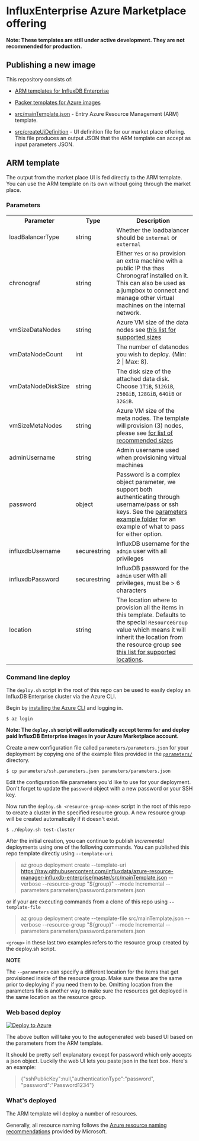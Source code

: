# InfluxEnterprise Azure Marketplace offering

__Note: These templates are still under active development. They are not recommended for production.__

## Publishing a new image

This repository consists of:

* [ARM templates for InfluxDB Enterprise](src/)
* [Packer templates for Azure images](packer/)

* [src/mainTemplate.json](src/mainTemplate.json) - Entry Azure Resource Management (ARM) template.
* [src/createUiDefinition](src/createUiDefinition.json) - UI definition file for our market place offering. This file produces an output JSON that the ARM template can accept as input parameters JSON.

## ARM template

The output from the market place UI is fed directly to the ARM template. You can use the ARM template on its own without going through the market place.

### Parameters

<table>
  <tr><th>Parameter</td><th>Type</th><th>Description</th></tr>
  <tr><td>loadBalancerType</td><td>string</td>
    <td>Whether the loadbalancer should be <code>internal</code> or <code>external</code>
    </td></tr>

  <tr><td>chronograf</td><td>string</td>
    <td>Either <code>Yes</code> or <code>No</code> provision an extra machine with a public IP tha thas Chronograf installed on it.
    This can also be used as a jumpbox to connect and manage other virtual machines on the internal network.
    </td></tr>

  <tr><td>vmSizeDataNodes</td><td>string</td>
    <td>Azure VM size of the data nodes see <a href="https://github.com/influxdata/azure-resource-manager-influxdb-enterprise/blob/master/src/mainTemplate.json#L69">this list for supported sizes</a>
    </td></tr>

  <tr><td>vmDataNodeCount</td><td>int</td>
    <td>The number of datanodes you wish to deploy. (Min: 2 | Max: 8).
    </td></tr>

  <tr><td>vmDataNodeDiskSize</td><td>string</td>
    <td>The disk size of the attached data disk. Choose <code>1TiB</code>, <code>512GiB</code>, <code>256GiB</code>, <code>128GiB</code>, <code>64GiB</code> or <code>32GiB</code>.
    </td>

  <tr><td>vmSizeMetaNodes</td><td>string</td>
    <td>Azure VM size of the meta nodes. The template will provision (3) nodes, please see <a href="https://github.com/influxdata/azure-resource-manager-influxdb-enterprise/blob/master/src/mainTemplate.json#L91"> for list of recommended sizes</a>
    </td></tr>

  <tr><td>adminUsername</td><td>string</td>
    <td>Admin username used when provisioning virtual machines
    </td></tr>

  <tr><td>password</td><td>object</td>
    <td>Password is a complex object parameter, we support both authenticating through username/pass or ssh keys. See the <a href="https://github.com/influxdata/azure-resource-manager-influxdb-enterprise/tree/master/parameters"> parameters example folder</a> for an example of what to pass for either option.
    </td></tr>

  <tr><td>influxdbUsername</td><td>securestring</td>
    <td>InfluxDB username for the <code>admin</code> user with all privileges
    </td></tr>

  <tr><td>influxdbPassword</td><td>securestring</td>
    <td>InfluxDB password for the <code>admin</code> user with all privileges, must be &gt; 6 characters
    </td></tr>

  <tr><td>location</td><td>string</td>
    <td>The location where to provision all the items in this template. Defaults to the special <code>ResourceGroup</code> value which means it will inherit the location
    from the resource group see <a href="https://github.com/influxdata/azure-resource-manager-influxdb-enterprise/blob/master/src/mainTemplate.json#L197">this list for supported locations</a>.
    </td></tr>

</table>

### Command line deploy

The `deploy.sh` script in the root of this repo can be used to easily deploy an InfluxDB Enterprise cluster via the Azure CLI.

Begin by [installing the Azure CLI](https://docs.microsoft.com/en-us/cli/azure/install-azure-cli?view=azure-cli-latest) and logging in.

```shell
$ az login
```

**Note: The `deploy.sh` script will automatically accept terms for and deploy paid InfluxDB Enterprise images in your Azure Marketplace account.**

Create a new configuration file called `parameters/parameters.json` for your deployment by copying one of the example files provided in the [`parameters/`](parameters/) directory.

```shell
$ cp parameters/ssh.parameters.json parameters/parameters.json
```

Edit the configuration file parameters you'd like to use for your deployment. Don't forget to update the `password` object with a new password or your SSH key.

Now run the `deploy.sh <resource-group-name>` script in the root of this repo to create a cluster in the specified resource group. A new resource group will be created automatically if it doesn't exist.

```shell
$ ./deploy.sh test-cluster
```

After the initial creation, you can continue to publish *Incremental* deployments using one of the following commands.
You can published this repo template directly using `--template-uri`

> az group deployment create --template-uri https://raw.githubusercontent.com/influxdata/azure-resource-manager-influxdb-enterprise/master/src/mainTemplate.json --verbose --resource-group "${group}" --mode Incremental --parameters parameters/password.parameters.json

or if your are executing commands from a clone of this repo using `--template-file`

> az group deployment create --template-file src/mainTemplate.json --verbose --resource-group "${group}" --mode Incremental --parameters parameters/password.parameters.json

`<group>` in these last two examples refers to the resource group created by the deploy.sh script.

**NOTE**

The `--parameters` can specify a different location for the items that get provisioned inside of the resource group. Make sure these are the same prior to deploying if you need them to be. Omitting location from the parameters file is another way to make sure the resources get deployed in the same location as the resource group.


### Web based deploy

<a href="https://portal.azure.com/#create/Microsoft.Template/uri/https%3A%2F%2Fraw.githubusercontent.com%2Finfluxdata%2Fazure-resource-manager-influxdb-enterprise%2Fmaster%2Fsrc%2FmainTemplate.json" target="_blank">
   <img alt="Deploy to Azure" src="http://azuredeploy.net/deploybutton.png"/>
</a>

The above button will take you to the autogenerated web based UI based on the parameters from the ARM template.

It should be pretty self explanatory except for password which only accepts a json object. Luckily the web UI lets you paste json in the text box. Here's an example:

> {"sshPublicKey":null,"authenticationType":"password", "password":"Password1234"}

### What's deployed

The ARM template will deploy a number of resources.

Generally, all resource naming follows the [Azure resource naming recommendations](https://docs.microsoft.com/en-us/azure/cloud-adoption-framework/ready/azure-best-practices/naming-and-tagging) provided by Microsoft.
